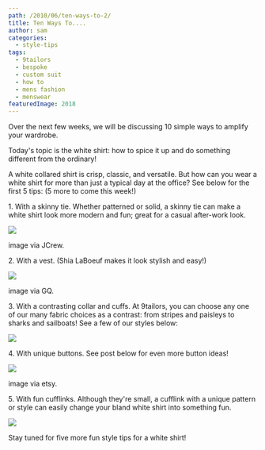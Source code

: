 ```yaml
---
path: /2010/06/ten-ways-to-2/
title: Ten Ways To....
author: sam
categories: 
  - style-tips
tags: 
  - 9tailors
  - bespoke
  - custom suit
  - how to
  - mens fashion
  - menswear
featuredImage: 2018
---
```

Over the next few weeks, we will be discussing 10 simple ways to amplify your wardrobe.

Today's topic is the white shirt: how to spice it up and do something different from the ordinary!

A white collared shirt is crisp, classic, and versatile. But how can you wear a white shirt for more than just a typical day at the office?  See below for the first 5 tips: (5 more to come this week!)

1\. With a skinny tie. Whether patterned or solid, a skinny tie can make a white shirt look more modern and fun; great for a casual after-work look.

![](http://images.jcrew.com/erez4/erez?src=images/eiec/25/25430/25430_NW7592.tif&tmp=prdDtIm)

image via JCrew.

2\. With a vest. (Shia LaBoeuf makes it look stylish and easy!)

![](http://www.imperfectenjoyment.com/blog/wp-content/uploads/2009/06/shia-lebeouf.jpg)

image via GQ.

3\. With a contrasting collar and cuffs. At 9tailors, you can choose any one of our many fabric choices as a contrast: from stripes and paisleys to sharks and sailboats! See a few of our styles below:

[![](http://4.bp.blogspot.com/_20LDsLnO2rk/S_1STap3IGI/AAAAAAAAAEk/nADMJfWIvvM/s320/DSC06057.JPG)](http://4.bp.blogspot.com/_20LDsLnO2rk/S_1STap3IGI/AAAAAAAAAEk/nADMJfWIvvM/s320/DSC06057.JPG)

4\. With unique buttons. See post below for even more button ideas!

![](http://ny-image0.etsy.com/il_430xN.154134556.jpg)

image via etsy.

5\. With fun cufflinks. Although they're small, a cufflink with a unique pattern or style can easily change your bland white shirt into something fun.

[![](http://www.polyvore.com/cgi/img-set/BQcDAAAAAwoDanBnAAAABC5vdXQKFnZKeFVpMUNCM3hHY0RNTXRtQkNUUEEAAAACaWQKAXgAAAAEc2l6ZQ.jpg)](http://www.polyvore.com/cgi/img-set/BQcDAAAAAwoDanBnAAAABC5vdXQKFnZKeFVpMUNCM3hHY0RNTXRtQkNUUEEAAAACaWQKAXgAAAAEc2l6ZQ.jpg)

Stay tuned for five more fun style tips for a white shirt!